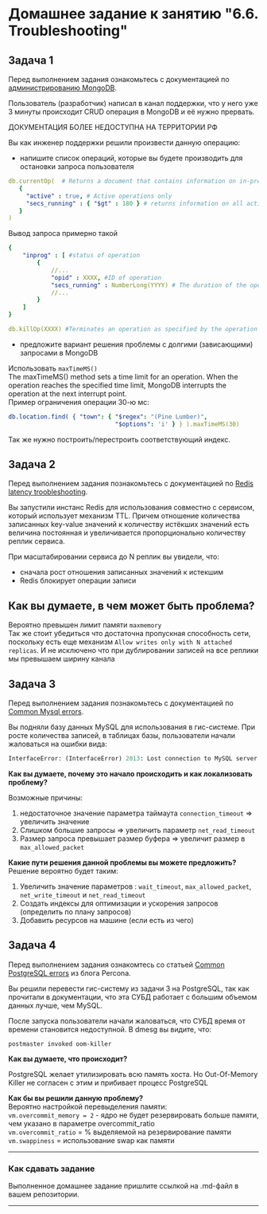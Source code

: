 # Домашнее задание к занятию "6.6. Troubleshooting"

## Задача 1

Перед выполнением задания ознакомьтесь с документацией по [администрированию MongoDB](https://docs.mongodb.com/manual/administration/).

Пользователь (разработчик) написал в канал поддержки, что у него уже 3 минуты происходит CRUD операция в MongoDB и её 
нужно прервать.  

ДОКУМЕНТАЦИЯ БОЛЕЕ НЕДОСТУПНА НА ТЕРРИТОРИИ РФ

Вы как инженер поддержки решили произвести данную операцию:
- напишите список операций, которые вы будете производить для остановки запроса пользователя

```yml
db.currentOp(  # Returns a document that contains information on in-progress operations for the database instance.
   { 
     "active" : true, # Active operations only
     "secs_running" : { "$gt" : 180 } # returns information on all active operations for database that have been running longer than 120 seconds
   } 
)
```
Вывод запроса примерно такой
```yaml
{
    "inprog" : [ #status of operation
        {
            //...
            "opid" : XXXX, #ID of operation
            "secs_running" : NumberLong(YYYY) # The duration of the operation in seconds
            //...
        }
    ]
}
```


```yaml
db.killOp(XXXX) #Terminates an operation as specified by the operation ID
```

- предложите вариант решения проблемы с долгими (зависающими) запросами в MongoDB  

Использовать `maxTimeMS()`    
The maxTimeMS() method sets a time limit for an operation. When the operation reaches the specified time limit, MongoDB interrupts the operation at the next interrupt point.  
Пример ограничения операции 30-ю мс: 

```yaml
db.location.find( { "town": { "$regex": "(Pine Lumber)",
                              "$options": 'i' } } ).maxTimeMS(30)
```                              
Так же нужно построить/перестроить соответствующий индекс.


## Задача 2

Перед выполнением задания познакомьтесь с документацией по [Redis latency troobleshooting](https://redis.io/topics/latency).

Вы запустили инстанс Redis для использования совместно с сервисом, который использует механизм TTL. 
Причем отношение количества записанных key-value значений к количеству истёкших значений есть величина постоянная и
увеличивается пропорционально количеству реплик сервиса. 

При масштабировании сервиса до N реплик вы увидели, что:
- сначала рост отношения записанных значений к истекшим
- Redis блокирует операции записи

## Как вы думаете, в чем может быть проблема?
Вероятно превышен лимит памяти `maxmemory`  
Так же стоит убедиться что достаточна пропускная способность сети, поскольку есть еще механизм `Allow writes only with N attached replicas`. И не исключено что при дублировании записей на все реплики мы превышаем ширину канала  


## Задача 3

Перед выполнением задания познакомьтесь с документацией по [Common Mysql errors](https://dev.mysql.com/doc/refman/8.0/en/common-errors.html).

Вы подняли базу данных MySQL для использования в гис-системе. При росте количества записей, в таблицах базы,
пользователи начали жаловаться на ошибки вида:
```python
InterfaceError: (InterfaceError) 2013: Lost connection to MySQL server during query u'SELECT..... '
```

**Как вы думаете, почему это начало происходить и как локализовать проблему?**

Возможные причины:  
1) недостаточное значение параметра таймаута `connection_timeout` => увеличить значение  
2) Слишком большие запросы => увеличить параметр `net_read_timeout`  
3) Размер запроса превышает размер буфера => увеличит размер в `max_allowed_packet`  

**Какие пути решения данной проблемы вы можете предложить?**  
Решение вероятно будет таким:  
   1. Увеличить значение параметров : `wait_timeout`, `max_allowed_packet`, `net_write_timeout` и `net_read_timeout`  
   2. Создать индексы для оптимизации  и ускорения запросов (определить по плану запросов)  
   3. Добавить ресурсов на машине (если есть из чего)  
## Задача 4

Перед выполнением задания ознакомтесь со статьей [Common PostgreSQL errors](https://www.percona.com/blog/2020/06/05/10-common-postgresql-errors/) из блога Percona.

Вы решили перевести гис-систему из задачи 3 на PostgreSQL, так как прочитали в документации, что эта СУБД работает с 
большим объемом данных лучше, чем MySQL.

После запуска пользователи начали жаловаться, что СУБД время от времени становится недоступной. В dmesg вы видите, что:

`postmaster invoked oom-killer`

**Как вы думаете, что происходит?**  

PostgreSQL желает утилизировать всю память хоста. Но Out-Of-Memory Killer не согласен с этим и прибивает процесс PostgreSQL

**Как бы вы решили данную проблему?**  
Вероятно настройкой перевыделения памяти:  
`vm.overcommit_memory = 2` - ядро не будет резервировать больше памяти, чем указано в параметре overcommit_ratio  
`vm.overcommit_ratio` = % выделяемой на резервирование памяти
`vm.swappiness` = использование swap как памяти

---

### Как cдавать задание

Выполненное домашнее задание пришлите ссылкой на .md-файл в вашем репозитории.

---
